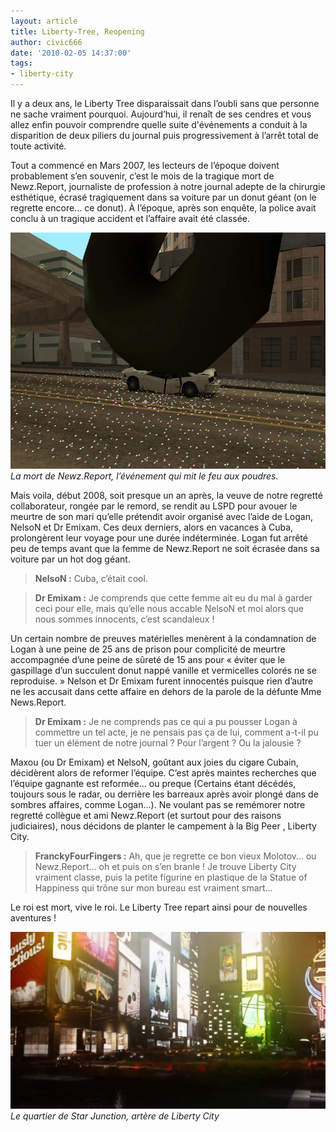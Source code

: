 ```yaml
---
layout: article
title: Liberty-Tree, Reopening
author: civic666
date: '2010-02-05 14:37:00'
tags:
- liberty-city
---
```


Il y a deux ans, le Liberty Tree disparaissait dans l’oubli sans que personne ne sache vraiment pourquoi. Aujourd’hui, il renaît de ses cendres et vous allez enfin pouvoir comprendre quelle suite d'événements a conduit à la disparition de deux piliers du journal puis progressivement à l’arrêt total de toute activité.

Tout a commencé en Mars 2007, les lecteurs de l’époque doivent probablement s’en souvenir, c’est le mois de la tragique mort de Newz.Report, journaliste de profession à notre journal adepte de la chirurgie esthétique, écrasé tragiquement dans sa voiture par un donut géant (on le regrette encore… ce donut). À l’époque, après son enquête, la police avait conclu à un tragique accident et l’affaire avait été classée.

![La mort de Newz.Report, l’événement qui mit le feu aux poudres.](/content/images/2005/01/donut.jpg)
_La mort de Newz.Report, l’événement qui mit le feu aux poudres._

Mais voila, début 2008, soit presque un an après, la veuve de notre regretté collaborateur, rongée par le remord, se rendit au LSPD pour avouer le meurtre de son mari qu’elle prétendit avoir organisé avec l’aide de Logan, NelsoN et Dr Emixam. Ces deux derniers, alors en vacances à Cuba, prolongèrent leur voyage pour une durée indéterminée. Logan fut arrêté peu de temps avant que la femme de Newz.Report ne soit écrasée dans sa voiture par un hot dog géant.

> **NelsoN :** Cuba, c’était cool.

> **Dr Emixam :** Je comprends que cette femme ait eu du mal à garder ceci pour elle, mais qu’elle nous accable NelsoN et moi alors que nous sommes innocents, c’est scandaleux !

Un certain nombre de preuves matérielles menèrent à la condamnation de Logan à une peine de 25 ans de prison pour complicité de meurtre accompagnée d’une peine de sûreté de 15 ans pour « éviter que le gaspillage d’un succulent donut nappé vanille et vermicelles colorés ne se reproduise. » Nelson et Dr Emixam furent innocentés puisque rien d’autre ne les accusait dans cette affaire en dehors de la parole de la défunte Mme News.Report.

> **Dr Emixam :** Je ne comprends pas ce qui a pu pousser Logan à commettre un tel acte, je ne pensais pas ça de lui, comment a-t-il pu tuer un élément de notre journal ? Pour l’argent ? Ou la jalousie ?

Maxou (ou Dr Emixam) et NelsoN, goûtant aux joies du cigare Cubain, décidèrent alors de reformer l’équipe. C’est après maintes recherches que l’équipe gagnante est reformée… ou preque (Certains étant décédés, toujours sous le radar, ou derrière les barreaux après avoir plongé dans de sombres affaires, comme Logan…). Ne voulant pas se remémorer notre regretté collègue et ami Newz.Report (et surtout pour des raisons judiciaires), nous décidons de planter le campement à la Big Peer , Liberty City.

> **FranckyFourFingers :** Ah, que je regrette ce bon vieux Molotov… ou Newz.Report… oh et puis on s’en branle ! Je trouve Liberty City vraiment classe, puis la petite figurine en plastique de la Statue of Happiness qui trône sur mon bureau est vraiment smart…

Le roi est mort, vive le roi. Le Liberty Tree repart ainsi pour de nouvelles aventures !

![Le quartier de Star Junction, artère de Liberty City](/content/images/2016/06/Sans%20titre.png)
_Le quartier de Star Junction, artère de Liberty City_

<!--kg-card-end: markdown-->
